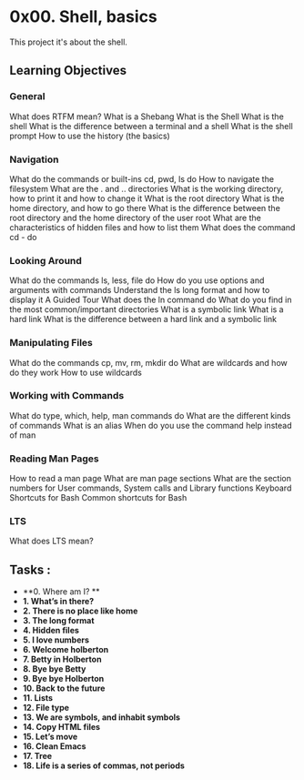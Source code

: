 # 0x00. Shell, basics

This project it's about the shell.

## Learning Objectives

### General

What does RTFM mean?
What is a Shebang
What is the Shell
What is the shell
What is the difference between a terminal and a shell
What is the shell prompt
How to use the history (the basics)

### Navigation

What do the commands or built-ins cd, pwd, ls do
How to navigate the filesystem
What are the . and .. directories
What is the working directory, how to print it and how to change it
What is the root directory
What is the home directory, and how to go there
What is the difference between the root directory and the home directory of the user root
What are the characteristics of hidden files and how to list them
What does the command cd - do

### Looking Around

What do the commands ls, less, file do
How do you use options and arguments with commands
Understand the ls long format and how to display it
A Guided Tour
What does the ln command do
What do you find in the most common/important directories
What is a symbolic link
What is a hard link
What is the difference between a hard link and a symbolic link

### Manipulating Files

What do the commands cp, mv, rm, mkdir do
What are wildcards and how do they work
How to use wildcards

### Working with Commands

What do type, which, help, man commands do
What are the different kinds of commands
What is an alias
When do you use the command help instead of man

### Reading Man Pages

How to read a man page
What are man page sections
What are the section numbers for User commands, System calls and Library functions
Keyboard Shortcuts for Bash
Common shortcuts for Bash

### LTS

What does LTS mean?

## Tasks :

- **0. Where am I? **
- **1. What’s in there?**
- **2. There is no place like home**
- **3. The long format**
- **4. Hidden files**
- **5. I love numbers**
- **6. Welcome holberton**
- **7. Betty in Holberton**
- **8. Bye bye Betty**
- **9. Bye bye Holberton**
- **10. Back to the future**
- **11. Lists**
- **12. File type**
- **13. We are symbols, and inhabit symbols**
- **14. Copy HTML files**
- **15. Let’s move**
- **16. Clean Emacs**
- **17. Tree**
- **18. Life is a series of commas, not periods**
